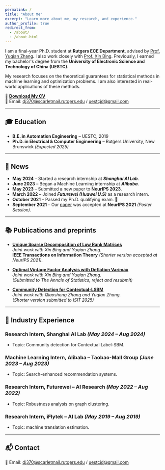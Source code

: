 ```yaml
---
permalink: /
title: "About Me"
excerpt: "Learn more about me, my research, and experience."
author_profile: true
redirect_from: 
  - /about/
  - /about.html
---
```


I am a final-year Ph.D. student at **Rutgers ECE Department**, advised by [Prof. Yuqian Zhang](https://sites.google.com/view/yuqianzhang). I also work closely with [Prof. Xin Bing](https://sites.coecis.cornell.edu/xinbing/). Previously, I earned my bachelor's degree from the **University of Electronic Science and Technology of China (UESTC).**

My research focuses on the theoretical guarantees for statistical methods in machine learning and optimization problems. I am also interested in real-world applications of these methods.

📄 [**Download My CV**](https://drive.google.com/file/d/1FNpe6eXEHq38c-zC1C-QMdqszaS8Iv_2/view)  
📧 Email: dj370@scarletmail.rutgers.edu / uestcjd@gmail.com

---

## 🎓 Education
- **B.E. in Automation Engineering** – UESTC, 2019  
- **Ph.D. in Electrical & Computer Engineering** – Rutgers University, New Brunswick *(Expected 2025)*

---

## 📰 News
- **May 2024** – Started a research internship at ***Shanghai AI Lab***.
- **June 2023** – Began a Machine Learning internship at ***Alibaba***.
- **May 2023** – Submitted a new paper to **NeurIPS 2023**.
- **March 2022** – Joined ***Futurewei (Huawei U.S)*** as a research intern.
- **October 2021** – Passed my Ph.D. qualifying exam. 🎉
- **September 2021** – Our [paper](https://arxiv.org/abs/2106.07736) was accepted at **NeurIPS 2021** *(Poster Session).*  

---

## 📚 Publications and preprints
- **[Unique Sparse Decomposition of Low Rank Matrices](https://ieeexplore.ieee.org/document/9954420)**  
  *Joint work with Xin Bing and Yuqian Zhang.*  
  **IEEE Transactions on Information Theory** *(Shorter version accepted at NeurIPS 2021).*  

- **[Optimal Vintage Factor Analysis with Deflation Varimax](https://arxiv.org/abs/2310.10545)**  
  *Joint work with Xin Bing and Yuqian Zhang.*  
  *(Submitted to The Annals of Statistics, *reject and resubmit*)*  

- **[Community Detection for Contextual-LSBM](https://arxiv.org/abs/2501.11139)**  
  *Joint work with Qiaosheng Zhang and Yuqian Zhang.*  
  *(Shorter version submitted to ISIT 2025)*

---

## 💼 Industry Experience
### Research Intern, **Shanghai AI Lab** *(May 2024 – Aug 2024)*
- Topic: Community detection for Contextual Label-SBM.

### Machine Learning Intern, **Alibaba – Taobao-Mall Group** *(June 2023 – Aug 2023)*
- Topic: Search-enhanced recommendation systems.

### Research Intern, **Futurewei – AI Research** *(May 2022 – Aug 2022)*
- Topic: Robustness analysis on graph clustering.

### Research Intern, **iFlytek – AI Lab** *(May 2019 – Aug 2019)*
- Topic: machine translation estimation.

---

## 📬 Contact
📧 Email: dj370@scarletmail.rutgers.edu / uestcjd@gmail.com  
